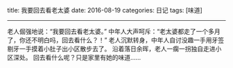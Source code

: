 title: 我要回去看老太婆
date: 2016-08-19
categories: 日记
tags: [味道]

---
老人倔强地说：“我要回去看老太婆。”
中年人大声呵斥：“老太婆都走了一个多月了，你还不明白吗，回去看什么？！”
老人沉默转身，中年人自讨没趣一手用牙签剔牙一手摸着小肚子出小区散步去了。
沿着落日余晖，老人一瘸一拐独自走进小区深处。
回去看什么呢？只是家里有她的味道……



